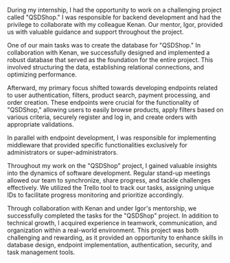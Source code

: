 During my internship, I had the opportunity to work on a challenging project called "QSDShop." I was responsible for backend development and had the privilege to collaborate with my colleague Kenan. Our mentor, Igor, provided us with valuable guidance and support throughout the project.

One of our main tasks was to create the database for "QSDShop." In collaboration with Kenan, we successfully designed and implemented a robust database that served as the foundation for the entire project. This involved structuring the data, establishing relational connections, and optimizing performance.

Afterward, my primary focus shifted towards developing endpoints related to user authentication, filters, product search, payment processing, and order creation. These endpoints were crucial for the functionality of "QSDShop," allowing users to easily browse products, apply filters based on various criteria, securely register and log in, and create orders with appropriate validations.

In parallel with endpoint development, I was responsible for implementing middleware that provided specific functionalities exclusively for administrators or super-administrators.

Throughout my work on the "QSDShop" project, I gained valuable insights into the dynamics of software development. Regular stand-up meetings allowed our team to synchronize, share progress, and tackle challenges effectively. We utilized the Trello tool to track our tasks, assigning unique IDs to facilitate progress monitoring and prioritize accordingly.

Through collaboration with Kenan and under Igor's mentorship, we successfully completed the tasks for the "QSDShop" project. In addition to technical growth, I acquired experience in teamwork, communication, and organization within a real-world environment. This project was both challenging and rewarding, as it provided an opportunity to enhance skills in database design, endpoint implementation, authentication, security, and task management tools.
